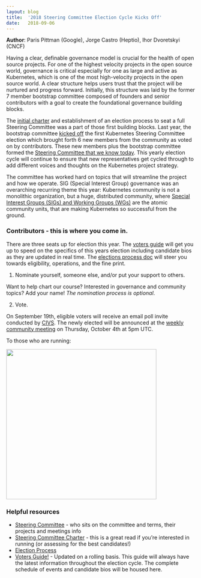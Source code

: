 ```yaml
---
layout: blog
title:  '2018 Steering Committee Election Cycle Kicks Off'
date:   2018-09-06
---
```


**Author**: Paris Pittman (Google), Jorge Castro (Heptio), Ihor Dvoretskyi (CNCF)

Having a clear, definable governance model is crucial for the health of open source projects. For one of the highest velocity projects in the open source world, governance is critical especially for one as large and active as Kubernetes, which is one of the most high-velocity projects in the open source world. A clear structure helps users trust that the project will be nurtured and progress forward. Initially, this structure was laid by the former 7 member bootstrap committee composed of founders and senior contributors with a goal to create the foundational governance building blocks.  

The [initial charter](https://git.k8s.io/steering/charter.md) and establishment of an election process to seat a full Steering Committee was a part of those first building blocks. Last year, the bootstrap committee [kicked off](https://groups.google.com/d/msg/kubernetes-dev/piPuoqFkJwA/mCjwLH81BgAJ) the first Kubernetes Steering Committee election which brought forth 6 new members from the community as voted on by contributors. These new members plus the bootstrap committee formed the [Steering Committee that we know today](https://github.com/kubernetes/steering). This yearly election cycle will continue to ensure that new representatives get cycled through to add different voices and thoughts on the Kubernetes project strategy.

The committee has worked hard on topics that will streamline the project and how we operate. SIG (Special Interest Group) governance was an overarching recurring theme this year: Kubernetes community is not a monolithic organization, but a huge, distributed community, where [Special Interest Groups (SIGs) and Working Groups (WGs)](https://github.com/kubernetes/community/blob/master/sig-list.md) are the atomic community units, that are making Kubernetes so successful from the ground.

### Contributors - this is where you come in.

There are three seats up for election this year. The [voters guide](https://git.k8s.io/community/events/elections/2018) will get you up to speed on the specifics of this years election including candidate bios as they are updated in real time. The [elections process doc](https://github.com/kubernetes/steering/blob/master/elections.md) will steer you towards eligibility, operations, and the fine print.

1) Nominate yourself, someone else, and/or put your support to others.

Want to help chart our course? Interested in governance and community topics? Add your name! _The nomination process is optional_.

2) Vote.

On September 19th, eligible voters will receive an email poll invite conducted by [CIVS](https://civs.cs.cornell.edu). The newly elected will be announced at the [weekly community meeting](https://github.com/kubernetes/community/tree/master/communication#weekly-meeting) on Thursday, October 4th at 5pm UTC.

To those who are running:

<img src="/images/blog/2018-09-06-2018-steering-committee-election-cycle-kicks-off/sc-elections.png" width="400">

### Helpful resources

* [Steering Committee](https://github.com/kubernetes/steering) - who sits on the committee and terms, their projects and meetings info  
* [Steering Committee Charter](https://git.k8s.io/steering/charter.md) - this is a great read if you’re interested in running (or assessing for the best candidates!)
* [Election Process](https://git.k8s.io/steering/elections.md)
* [Voters Guide!](https://git.k8s.io/community/events/elections/2018) - Updated on a rolling basis. This guide will always have the latest information throughout the election cycle. The complete schedule of events and candidate bios will be housed here.
